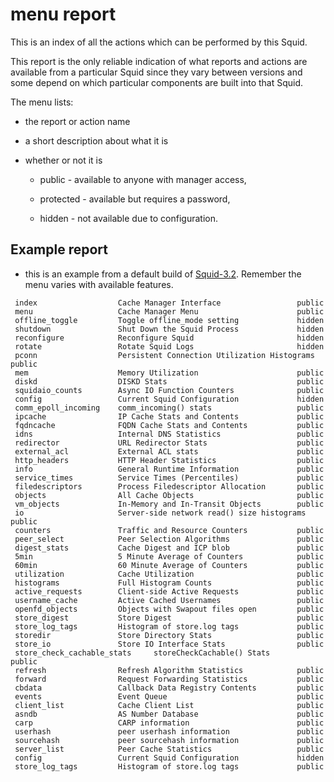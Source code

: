 # menu report

This is an index of all the actions which can be performed by this
Squid.

This report is the only reliable indication of what reports and actions
are available from a particular Squid since they vary between versions
and some depend on which particular components are built into that
Squid.

The menu lists:

  - the report or action name

  - a short description about what it is

  - whether or not it is
    
      - public - available to anyone with manager access,
    
      - protected - available but requires a password,
    
      - hidden - not available due to configuration.

## Example report

  - this is an example from a default build of
    [Squid-3.2](/Releases/Squid-3.2).
    Remember the menu varies with available features.

<!-- end list -->

``` 
 index                  Cache Manager Interface                 public
 menu                   Cache Manager Menu                      public
 offline_toggle         Toggle offline_mode setting             hidden
 shutdown               Shut Down the Squid Process             hidden
 reconfigure            Reconfigure Squid                       hidden
 rotate                 Rotate Squid Logs                       hidden
 pconn                  Persistent Connection Utilization Histograms    public
 mem                    Memory Utilization                      public
 diskd                  DISKD Stats                             public
 squidaio_counts        Async IO Function Counters              public
 config                 Current Squid Configuration             hidden
 comm_epoll_incoming    comm_incoming() stats                   public
 ipcache                IP Cache Stats and Contents             public
 fqdncache              FQDN Cache Stats and Contents           public
 idns                   Internal DNS Statistics                 public
 redirector             URL Redirector Stats                    public
 external_acl           External ACL stats                      public
 http_headers           HTTP Header Statistics                  public
 info                   General Runtime Information             public
 service_times          Service Times (Percentiles)             public
 filedescriptors        Process Filedescriptor Allocation       public
 objects                All Cache Objects                       public
 vm_objects             In-Memory and In-Transit Objects        public
 io                     Server-side network read() size histograms      public
 counters               Traffic and Resource Counters           public
 peer_select            Peer Selection Algorithms               public
 digest_stats           Cache Digest and ICP blob               public
 5min                   5 Minute Average of Counters            public
 60min                  60 Minute Average of Counters           public
 utilization            Cache Utilization                       public
 histograms             Full Histogram Counts                   public
 active_requests        Client-side Active Requests             public
 username_cache         Active Cached Usernames                 public
 openfd_objects         Objects with Swapout files open         public
 store_digest           Store Digest                            public
 store_log_tags         Histogram of store.log tags             public
 storedir               Store Directory Stats                   public
 store_io               Store IO Interface Stats                public
 store_check_cachable_stats     storeCheckCachable() Stats              public
 refresh                Refresh Algorithm Statistics            public
 forward                Request Forwarding Statistics           public
 cbdata                 Callback Data Registry Contents         public
 events                 Event Queue                             public
 client_list            Cache Client List                       public
 asndb                  AS Number Database                      public
 carp                   CARP information                        public
 userhash               peer userhash information               public
 sourcehash             peer sourcehash information             public
 server_list            Peer Cache Statistics                   public
 config                 Current Squid Configuration             hidden
 store_log_tags         Histogram of store.log tags             public
```
